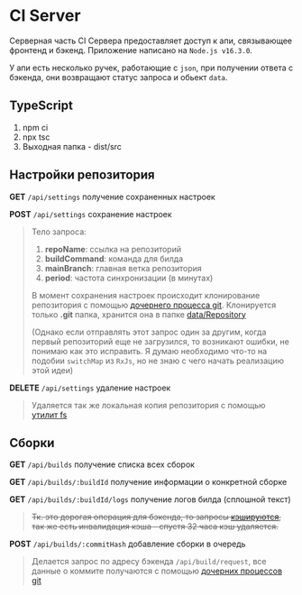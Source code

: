 # CI Server

Серверная часть CI Сервера предоставляет доступ к апи, связывающее фронтенд и бэкенд. Приложение написано на `Node.js v16.3.0`.

У апи есть несколько ручек, работающие с `json`,
при получении ответа с бэкенда, они возвращают статус запроса и обьект `data`.

## TypeScript

1. npm ci
2. npx tsc
3. Выходная папка - dist/src

## Настройки репозитория

**GET** `/api/settings` получение сохраненных настроек

**POST** `/api/settings` cохранение настроек

> Тело запроса:
>
> 1. **repoName**: ссылка на репозиторий
> 2. **buildCommand**: команда для билда
> 3. **mainBranch**: главная ветка репозитория
> 4. **period**: частота синхронизации (в минутах)
>
> В момент сохранения настроек происходит клонирование репозитория с помощью [дочернего процесса git](https://github.com/Super-Cereal/CiServer/blob/master/src/utils/childProcesses/gitCloneRepo.js). Клонируется только **.git** папка,
> хранится она в папке [data/Repository](https://github.com/Super-Cereal/CiServer/tree/master/data)
>
> (Однако если отправлять этот запрос один за другим, когда первый репозиторий еще не загрузился, то возникают ошибки, не понимаю как это исправить. Я думаю необходимо что-то на подобии `switchMap` из `RxJs`, но не знаю с чего начать реализацию этой идеи)

**DELETE** `/api/settings` удаление настроек

> Удаляется так же локальная копия репозитория с помощью [утилит fs](https://github.com/Super-Cereal/CiServer/blob/master/src/utils/deleteSavedStructures.js)

## Сборки

**GET** `/api/builds` получение списка всех сборок

**GET** `/api/builds/:buildId` получение информации о конкретной сборке

**GET** `/api/builds/:buildId/logs` получение логов билда (сплошной текст)

> ~~Тк. это дорогая операция для бэкенда, то запросы [кэшируются](https://github.com/Super-Cereal/CiServer/blob/master/src/utils/cacheBuildLogs.js), так же есть инвалидация кэша - спустя 32 часа кэш удаляется.~~

**POST** `/api/builds/:commitHash` добавление сборки в очередь

> Делается запрос по адресу бэкенда `/api/build/request`,
> все данные о коммите получаются с помощью [дочерних процессов git](https://github.com/Super-Cereal/CiServer/blob/master/src/utils/childProcesses/gitGetCommitData.js)
